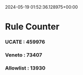 2024-05-19 01:52:36.128975+00:00
# Rule Counter 
 ### UCATE : 459976

 ### Veneto : 73407

 ### Allowlist : 13930